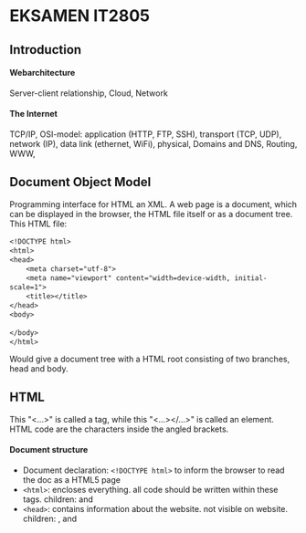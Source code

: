 # EKSAMEN IT2805

## Introduction
#### Webarchitecture

Server-client relationship, Cloud, Network

#### The Internet
TCP/IP, OSI-model: application (HTTP, FTP, SSH), transport (TCP, UDP), network (IP), data link (ethernet, WiFi), physical, Domains and DNS, Routing, WWW,

## Document Object Model
Programming interface for HTML an XML. A web page is a document, which can be displayed in the browser, the HTML file itself or as a document tree. This HTML file:
```
<!DOCTYPE html>
<html>
<head>
	<meta charset="utf-8">
	<meta name="viewport" content="width=device-width, initial-scale=1">
	<title></title>
</head>
<body>

</body>
</html>
```
Would give a document tree with a HTML root consisting of two branches, head and body.

## HTML
This "<...>" is called a tag, while this "<...></...>" is called an element. HTML code are the characters inside the angled brackets.

#### Document structure
- Document declaration: ```<!DOCTYPE html>``` to inform the browser to read the doc as a HTML5 page
- ```<html>```: encloses everything. all code should be written within these tags. children: <head> and <body>
- ```<head>```: contains information about the website. not visible on website. children: <link>, <meta> and <title> 
- ```<body>```: everything inside browser window. child elements are often eiter *inline* or *block* elements, depending on ```display```. 
- 	*block*: start on a new line and takes up the full width available, e.g. ```<div>```, ```<h1 - h6>```, ```<p>```, ```<form>```
- 	*inline*: does not start on a new line and takes up as much width as necessary, e.g. ```<span>```, ```<a>```, ```<img>```

#### Attributes 
- Provides additional information about the content of an element, e.g. ```<p lang="no">Et element med norsk tekst</p>```
- Helps browsers render elements correctly

#### Text
- Headings: ranges from h1 - h6, where h1 are the most important and biggest and h6 is the least important and smallest. convention: one h1 pr page, otherwise h2. not lower level headings to decrease size, but CSS font-size.
- Paragraphs: block of text. block element
- Special markup: boldline (```<b>```), italic (```<i>```), superscript and subscriptline breaks (```<sup/sub>```), white space collapsing, line breaks (```<br>```).

#### Lists
- ordered: ```<ol>```
- unordered: ```ul>```
- use ```<li>```-elements inside. can have lists within lists.

#### Links:
- ```<a href=""></a>```: everything inside the tags are clickable. href --> URL.
- Absolute URLs: other site
- Relative URLs: within our site
- Specific part of page ```href="#...```--> ```id="..."```
- New tab: ```target="_blank"```
- E-mail links: ```<a href="mailto:example@email.com">E-mail example</a>```

#### Images
- ```<img src="" alt="text if img fails to load" title="" heigth=px width=px >```
- good practice to specify size
- inline element
- when using img: right format (JPG, GIF, PNG), right size, measure in px
- formats: lossless - smaller but quality still OK, lossy - smaller and quality bad
- JPG (Joint Photographic Experts Group): lossy format, best for pictures
- PNG (Portable Network Graphics): lossless, best for logos and graphics, can alter transparency
- GIF (Graphic Interchange Format): limited of colors, bad for photos with high resolution. good for animations, bad for everything else.
- SVG (Scalable Vector Graphics): vector format, can scal indefinitely without loosing quality. good for logos, graphics and animations, bad for everything else.

#### Video (same concept with audio)
```
<video src="" controls (gives user access to video controls)>
	<p> Your browser doesn't support HTML5 video.</p>
</video>
<video controls>
	<source src="...mp4" type="video/mp4">
	<source src="...ogg" type="video/ogg">
	<p> Your browser doesn't support HTML5 video.</p>
</video>
```
other attributes: ```autoplay```, ```height```, ```width```, ```loop```, ```muted```, ```poster```


#### Table
```
<table>                                                  <table>
	<tr>                                                     <tr>
		<th>First name</th>					<th scope="row">First name</th>
		<th>Last name</th>		 			<td>Admin</th>
		<th>Age</th>					 </tr>
	</tr>							 <tr>
	<tr>								<th scope="row">Last name</th>
		<td>Admin</td>                                          <td>Johansen</td>
		<td>Johansen</td>                                </tr>
		<td>69</td>                                      <tr>
	</tr>                                                           <th scope="row">Age</th>
</table>                                                                <td>69</td>
								 </tr>
							</table> 
```

#### Forms and validation
- ```<form action="URL for data to be sent" method="GET/POST"></form>```
- ```<fieldset>```: grouping elements with same purpose
- ```<legend>```,
- ```<label for="id">``` (describing what the content for the form element should be),
- ```<input id="id" name="id" type="text/email/password/checkbox/radio/file/date/number/tel/textarea accept="e.g. '.jpg, .png, .wav' or 'image/*'" value="" tabindex="" placeholder="" step="" min="" max="" maxlength="" pattern="RegEx" autofocus autocomplete checked (default) multiple required>```
- ```<select>```
- ```<output>``` (calculates with the given inputs) and

Validate by using correct ```type```s . Use CSS and pseudo-classes to enlighten to user. 

#### Semantic elements
- Header: ```<header>```
- Footer: ```<footer>```
- Section: ```<section>```
- Article: ```<article>```
- Nav: ```<nav>```, used in header
- Input: ```<input>```, button, file, password, submit
- Output: ```<output>```
- Figure: ```<figure><img><figcaption></figcaption></figure>```
- Strong: ```<strong>```
- Em: ```<em>```
- Quotes: ```<blockquote/q cite="">```
- Address: ```<address><a href=""></a></address>```, can be used with article to adress author


#### Site structure
- URL: used to link to another document or resource. follows a protocol. "http://" --> protocol, "www.example.com" --> domain
- GET: request data, not manipulate data on server side, cached, browser history, can be hacked, length restrictions
- POST: submit data, update data on server side, separate message (not in URL), never cached, not browser history, no max length
- Site map --> Storyboard


## CSS
Think of each element as a box

#### Cascade
Order of precence: 
- The last rule
- Specifity (inline, IDs, classes and pseudo-classes, elements and pseudo-elements)
- Important
- Level of styles: inline style (in tag), embedded styles (inside ```<style>```-element [in head]), external style sheet, user specified styles and browser default.
  
  Inline style highest precedence --> browser default lowest precedence

#### Other things to remember
- Inheritance: if said in the parent element, all children will follow unless other is specified.
- Selectors: ```#id```, ```.class```, ```element```, ```*```, ```li  > a``` (all direct children links inside lists), ```p a``` (any link inside a paragraph), ```h1+p``` (first paragraph after h1), ```h1~p``` (all paragraphs after h1)
- Color: can be specified using hex codes (```#XXXXXX```), color names (```red```) or RGB values (```rgb[a](x, y, z, [opacity])```)
- Margin: space between border and neighbours
- Padding: space between content and border
- Centering elements: ```margin-left:auto``` and ```margin-right:auto```
- Border: ```border-style```(e.g. none, hidden, dotted, dashed, solid, double), ```border-color``` and ```border-width```
  
```
.task1:hover OR a:first-child:hover{color: green; font-size: 22px;} // Spesific link
i:first-of-type{background-color: yellow;} // First italics
a::before{content: url(smiley.gif)} // Smiley before link
div:last-child p OR a[href$=".php"]{background: yellow} // Background of link with php extension
a:active{border: 1px solid black} // All active links
```

#### Text
- typeface: serif (e.g. times new roman), sans-serif (e.g. arial), monospace (e.g. courier)
- weight: light, medium, regular, bold and black
- style: normal, *italic*, or **oblique**
#### Pseudo-classes 
<img src="pseudo-classes.png" align="center" width="300px"/>

#### Styling lists
- ```<ul>: list-style-type: none, disc, circle, square, url()```
- ```<ol>: list-style-type: decimal, decimal-leading-zero, lower-alpha, upper-alpha, lower-romar, upper-roman, u```
- ```list-style-position: outside, inside```

#### Properties
- ```display```: inline, block, inline-block (flow like inline, keeping other block-level features), none ("removes" element)
- ```visibility```: hidden (makes element invisible), visible (default visible), collapse (table thing), initial (default), inherit (what parent has)
- ```position```: static (follows html code), relative (same as static, but can move element relative to where it originally was [top, left, right, bottom]), fixed (places relative to the viewport, always visible), absolute ("removes" element from document flow, everything else renders as if there is no element there. can be placed as relative to next parent element with a position property), sticky (relative until it reaches the top, e.g. navbar)
- ```overflow```: visible (default/"overwrites"), hidden (clipped), scroll (scrollbar), auto (depends on user agent), clip

#### Responsive web design

```
@media all/screen/print (expression) and/not/only (expression){
	element {
		proptery: value;
	}
}
```
-```<expression>```: width, height, device-width, device-height, orientation, aspect-ratio, device-aspect-ratio, color, color-index, monochrome, resolution, scan, grid





## JavaScript
- Data types: string, number, boolean
- Aritmetics: addition (+), subtraction (-), multiplication (*), division (/), modulo (%)
- Log ops: ```<```, ```<=```, ```>```, ```>=```, ```==```, ```===```, ```!=```, ```!==```, ```&&```, ```||```, ```!```
- Variables: ```var``` (function-scoped and allows re-declaration), ```let``` (block-scoped), ```const``` (block-scoped and doesn't allow re-delaration)
- Conditions and loops: ```if```, ```while```, ```for```, ```break```, ```continue```
- Objects:
  ```
	const movie = {
		title: "Bruno",
		director: "Larry Charles",
		releaseDate: 2009
  	}

  	console.log(movie.title/movie["title"]) // logs title to console 
  	movie.genre = "documentary" // creates new property
  ```
- Functions:
  ```
  	var lolz = function() {
		return "loser"
  	}
  
  	function lolz() {
		return "loser"
  	}

  	console.log(lolz())
  ```
  

#### JSON
```
	JSON.stringify(movie) -> "{title: "Bruno", director: "Larry Charles", releaseDate: 2009, genre: "documentary"}"
	const movieJSON = JSON.stringify(movie)
 	console.log(JSON.parse(movieJSON).title) 
```

#### Arrays
- ```.filter(item => item === criteria)```: removes everything that doesn't fulfill a given criteria
- ```.map(item => item.transformation())```: makes it possible to transform elements
- ```.some(item => item condition)```: returns whether the condition is true or not for some of the elements
- ```.every(item => item condition)```: returns whether the condition is true or not for every element
- ```.forEach(item => item action)```: do something with each of the elements

#### Time
- Timeout: ```setTimeout(() => {alarm(), 60000})```
- Interval: ```setInterval(() => {alarm(), 60000})```

## DOM
#### Selecting
```const item = document.selector(...)```
Selectors:
- ```.querySelector('...')```: selects first with given input
- ```.querySelectorAll('...')```: selects all with given input
- ```.getElementById('id')```: selects element with specified id
- ```.getElementByClassName('classname')```: selects element with specified classname
- ```.getElementByName('name')```: selects element with name
- ```.getElementByTagName('tag')```: selects element with specified tag name

#### Modifying
```const item = document.selector(...)```

```item[].innerText = "...";```


#### Adding
```const parentItem = document.selector(...)```

```const item = document.createElement(...)```

```item.innerText = ""```

```parentItem.appendChild(item)```


#### Removing
```const parentItem = document.selector(...)```

```const item = parentItem.firstChild```

```parentItem.removeChild(item)```

#### Events
```const item = document.selector(...)```

```item.addEventLister('event', (event) => {do this})```

Eventlisteners:
<div>
	<img src="events1.png" width="305"/>
	<img src="events2.png" width="305"/>
	<img src="events3.png" width="325"/>
</div>


## Example tasks
```
<html>
<head>
    <style>
        #correct{display: none;}
        #incorrect{display: none;}
    </style>
</head>
<body>
    Email: <input type="text" id = "mail"> </input> <br>
    <img src="correct.png" id="correct">
    <img src="incorrect.png" id="incorrect">
    <script>
        let email = document.getElementById("mail")
        mail.addEventListener('mouseover', changeColor)
        mail.addEventListener('focus', changeColor)
        function changeColor(){
            email.style.backgroundColor = 'yellow'
        }
        mail.addEventListener('blur',validate)
        function validate(){
            if (checkCharacters() && checkBeforeAndAfter() && checkAfter()){
                document.getElementById('correct').style.display = 'inline'
                document.getElementById('incorrect').style.display = 'none'
            } else {
                document.getElementById('correct').style.display = 'none'
                document.getElementById('incorrect').style.display = 'inline'
            }
        }
        function checkCharacters(){
            let mail = email.value
            if (mail.includes(".") && mail.includes("@") ){
                return true}
            else {return false}
        }
        function checkBeforeAndAfter(){
            let mail = email.value
            let splitMail = mail.split("@")
            if(splitMail[0].length > 1 && splitMail[1].length > 1) {
                return true}
            else {return false}
        }
        function checkAfter(){
            let mail = email.value
            let splitMail = mail.split(".")
            if(splitMail[1].length > 1) {
                return true}
            else {return false}
        }
        mail.addEventListener('keyup', changeCase)
        function changeCase(){
            email.value=email.value.toUpperCase()
        }
    </script>
</body>
```
```
<body>
        <form class="form">
            <div>
                <label>First Name:</label>
                <input id="firstName" type="text">
            </div>
            <div>
                <label>Last Name:</label>
                <input id="lastName" type="text">
            </div>
            <div>
                <label>Password:</label>
                <input id="password" type="password">
            </div>
            <div>
                <label>Date of birth:</label>
                <input id="birthdate" type="date">
            </div>
            <button onclick="validate()" style="width: fit-content">Submit</button>
        </form>
    </div>
    <script>
        let firstName = document.getElementById("firstName");
        let lastName = document.getElementById("lastName");
        let password = document.getElementById("password");
        let birthdate = document.getElementById("birthdate");
        function validateName(){
            for (let i = 0; i < firstName.value.length; i++) {
                if (/[0-9]/.test(firstName.value[i])){
                    alert("First name cannot contain any numbers")
                    return false;}
            }
            for (let j = 0; j < lastName.value.length; j++) {
                if (/[0-9]/.test(lastName.value[j])){
                    alert("Last name cannot contain any numbers");
                    return false;}
            }
            return true;
        };
        function validatePassword(){
            let capitalLetter = 0;
            let specialSign = 0;
            let number = 0;
            for (let i = 0; i < password.value.length; i++) {
                if(/[0-9]/.test(password.value[i])){
                    number++;}
                else if (/[A-Z]/.test(password.value[i])) {
                    capitalLetter++;}
                else if (/[!@#$%^&*()_+\-=[\]{};':"\\,.<>\/?]/.test(password.value[i])) {
                    specialSign++;}
            }
            if (specialSign > 0 && number > 0 && capitalLetter > 0){
                return true}
            else{
                alert("Your password is not strong enough")
                return false}
        }
        function validateBirthday(){
            let today = new Date(); 
            let birthDate = new Date(birthdate.value);
            let yearToday = today.getFullYear();
            let yearBorn = birthDate.getFullYear();
            age = yearToday - yearBorn
            if (age < 18){
                alert("You need to be 18 years old.")
                return false;}
            else{return true}
        }
        function validate(){
            if (validateBirthday() && validateName() && validatePassword()){
                return true;}
            else{return false;}
        }
        </script>
    </body>
</html>
```


